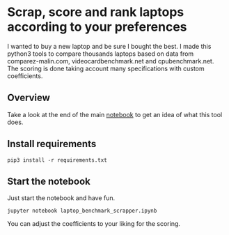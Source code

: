 # Scrap, score and rank laptops according to your preferences
I wanted to buy a new laptop and be sure I bought the best.
I made this python3 tools to compare thousands laptops based on data from comparez-malin.com, videocardbenchmark.net and cpubenchmark.net.
The scoring is done taking account many specifications with custom coefficients.

## Overview
Take a look at the end of the main [notebook](https://github.com/louismartin/laptop-scoring/blob/master/laptop_benchmark_scrapper.ipynb) to get an idea of what this tool does.


## Install requirements
```shell
pip3 install -r requirements.txt
```

## Start the notebook
Just start the notebook and have fun.
```shell
jupyter notebook laptop_benchmark_scrapper.ipynb
```
You can adjust the coefficients to your liking for the scoring.
